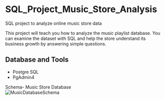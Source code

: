 # SQL_Project_Music_Store_Analysis
SQL project to analyze online music store data

This project will teach you how to analyze the music playlist database. You can examine the dataset with SQL and help the store understand its business growth by answering simple questions.

## Database and Tools
* Postgre SQL
* PgAdmin4

Schema- Music Store Database  
![MusicDatabaseSchema](https://github.com/user-attachments/assets/ab86fea6-07e7-4a9c-ae58-32980b05e4fb)
